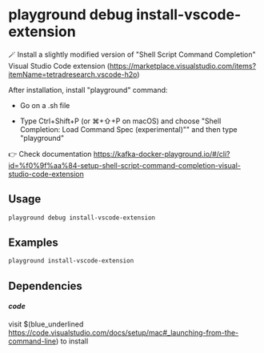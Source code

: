 # playground debug install-vscode-extension

🪄 Install a slightly modified version of "Shell Script Command Completion" Visual Studio Code extension (https://marketplace.visualstudio.com/items?itemName=tetradresearch.vscode-h2o)  
  
After installation, install "playground" command:  
  
* Go on a .sh file  
  
* Type Ctrl+Shift+P (or ⌘+⇧+P on macOS) and choose "Shell Completion: Load Command Spec (experimental)"" and then type "playground"  
  
👉 Check documentation https://kafka-docker-playground.io/#/cli?id=%f0%9f%aa%84-setup-shell-script-command-completion-visual-studio-code-extension

## Usage

```bash
playground debug install-vscode-extension
```

## Examples

```bash
playground install-vscode-extension
```

## Dependencies

#### *code*

visit $(blue_underlined https://code.visualstudio.com/docs/setup/mac#_launching-from-the-command-line) to install


